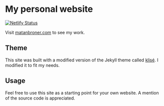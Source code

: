 # My personal website
[![Netlify Status](https://api.netlify.com/api/v1/badges/83bd0af6-0d3e-4a36-92e8-2b1d521aea58/deploy-status)](https://app.netlify.com/sites/flamboyant-hoover-475771/deploys)

Visit <a href="https://matanbroner.com">matanbroner.com</a> to see my work.

## Theme

This site was built with a modified version of the Jekyll theme called <a href="https://github.com/piharpi/jekyll-klise">klisé</a>.
I modified it to fit my needs.

## Usage

Feel free to use this site as a starting point for your own website. A mention of the source code is appreciated.